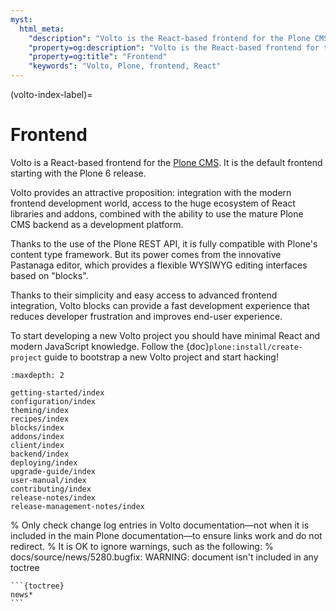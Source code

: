 ```yaml
---
myst:
  html_meta:
    "description": "Volto is the React-based frontend for the Plone CMS. It is the default UI for the Plone 6 release."
    "property=og:description": "Volto is the React-based frontend for the Plone CMS. It is the default UI for the Plone 6 release."
    "property=og:title": "Frontend"
    "keywords": "Volto, Plone, frontend, React"
---
```


(volto-index-label)=

# Frontend

Volto is a React-based frontend for the [Plone CMS](https://plone.org).
It is the default frontend starting with the Plone 6 release.

Volto provides an attractive proposition: integration with the modern frontend development world, access to the huge ecosystem of React libraries and addons, combined with the ability to use the mature Plone CMS backend as a development platform.

Thanks to the use of the Plone REST API, it is fully compatible with Plone's content type framework. But its power comes from the innovative Pastanaga editor, which provides a flexible WYSIWYG editing interfaces based on "blocks".

Thanks to their simplicity and easy access to advanced frontend integration, Volto blocks can provide a fast development experience that reduces developer frustration and improves end-user experience.

To start developing a new Volto project you should have minimal React and modern JavaScript knowledge. Follow the {doc}`plone:install/create-project` guide to bootstrap a new Volto project and start hacking!

```{toctree}
:maxdepth: 2

getting-started/index
configuration/index
theming/index
recipes/index
blocks/index
addons/index
client/index
backend/index
deploying/index
upgrade-guide/index
user-manual/index
contributing/index
release-notes/index
release-management-notes/index
```

% Only check change log entries in Volto documentation—not when it is included in the main Plone documentation—to ensure links work and do not redirect.
% It is OK to ignore warnings, such as the following:
% docs/source/news/5280.bugfix: WARNING: document isn't included in any toctree
````{ifconfig} context in ("volto",)
```{toctree}
news*
```
````
